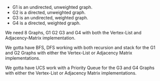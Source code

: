 - G1 is an undirected, unweighted graph.
- G2 is a directed, unweighted graph.
- G3 is an undirected, weighted graph.
- G4 is a directed, weighted graph.

We need 8 Graphs, G1 G2 G3 and G4 with both the Vertex-List and Adjacency-Matrix implementation.

We gotta have BFS, DFS working with both recursion and stack for the G1 and G2 Graphs with either the Vertex-List or Adjacency Matrix implementations.

We gotta have UCS work with a Priority Queue for the G3 and G4 Graphs with either the Vertex-List or Adjacency Matrix implementations.
